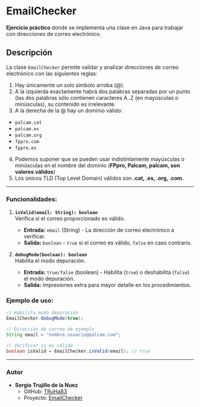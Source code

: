 # EmailChecker

**Ejercicio práctico** donde se implementa una clase en Java para trabajar con direcciones de correo electrónico.


## Descripción

La clase `EmailChecker` permite validar y analizar direcciones de correo electrónico con las siguientes reglas:
1. Hay únicamente un solo símbolo arroba (@).
2. A la izquierda exactamente habrá dos palabras separadas por un punto (las dos palabras sólo contienen caracteres A..Z (en mayúsculas o minúsculas), su contenido es irrelevante.
3. A la derecha de la @ hay un dominio válido:
- `palcam.cat`
- `palcam.es`
- `palcam.org`
- `fppro.com`
- `fppro.es`
4. Podemos suponer que se pueden usar indistintamente mayúsculas o minúsculas en el nombre del dominio (**FPpro, Palcam, palcam, son valores válidos**)
5. Los únicos TLD (Top Level Domain) válidos son **.cat, .es, .org, .com.**

---

### Funcionalidades:

1. **`isValid(email: String): boolean`**  
   Verifica si el correo proporcionado es válido.
    - **Entrada:** `email` (String) - La dirección de correo electrónico a verificar.
    - **Salida:** `boolean` - `true` si el correo es válido, `false` en caso contrario.


2. **`debugMode(boolean): boolean`**  
   Habilita el modo depuración.
    - **Entrada:** `true/false` (boolean) - Habilita (`true`) o deshabilita (`false`) el modo depuración.
    - **Salida:** Impresiones extra para mayor detalle en los procedimientos.


### Ejemplo de uso:

```java
// Habilita modo depuración
EmailChecker.debugMode(true);

// Dirección de correo de ejemplo
String email = "nombre.usuario@palcam.com";

// Verificar si es válido
boolean isValid = EmailChecker.isValid(email); // true

```

---

### Autor
- **Sergio Trujillo de la Nuez**
    - GitHub: [TRuHa83](https://github.com/TRuHa83)
    - Proyecto: [EmailChecker](https://github.com/TRuHa83/EmailChecker)
